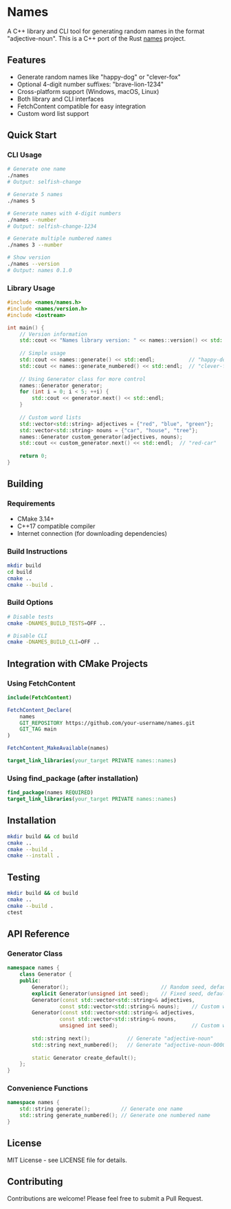 # Names

A C++ library and CLI tool for generating random names in the format "adjective-noun". This is a C++ port of the Rust [names](https://github.com/fnichol/names) project.

## Features

- Generate random names like "happy-dog" or "clever-fox"
- Optional 4-digit number suffixes: "brave-lion-1234"
- Cross-platform support (Windows, macOS, Linux)
- Both library and CLI interfaces
- FetchContent compatible for easy integration
- Custom word list support

## Quick Start

### CLI Usage

```bash
# Generate one name
./names
# Output: selfish-change

# Generate 5 names
./names 5

# Generate names with 4-digit numbers
./names --number
# Output: selfish-change-1234

# Generate multiple numbered names
./names 3 --number

# Show version
./names --version
# Output: names 0.1.0
```

### Library Usage

```cpp
#include <names/names.h>
#include <names/version.h>
#include <iostream>

int main() {
    // Version information
    std::cout << "Names library version: " << names::version() << std::endl;
    
    // Simple usage
    std::cout << names::generate() << std::endl;           // "happy-dog"
    std::cout << names::generate_numbered() << std::endl;  // "clever-fox-1234"
    
    // Using Generator class for more control
    names::Generator generator;
    for (int i = 0; i < 5; ++i) {
        std::cout << generator.next() << std::endl;
    }
    
    // Custom word lists
    std::vector<std::string> adjectives = {"red", "blue", "green"};
    std::vector<std::string> nouns = {"car", "house", "tree"};
    names::Generator custom_generator(adjectives, nouns);
    std::cout << custom_generator.next() << std::endl;  // "red-car"
    
    return 0;
}
```

## Building

### Requirements

- CMake 3.14+
- C++17 compatible compiler
- Internet connection (for downloading dependencies)

### Build Instructions

```bash
mkdir build
cd build
cmake ..
cmake --build .
```

### Build Options

```bash
# Disable tests
cmake -DNAMES_BUILD_TESTS=OFF ..

# Disable CLI
cmake -DNAMES_BUILD_CLI=OFF ..
```

## Integration with CMake Projects

### Using FetchContent

```cmake
include(FetchContent)

FetchContent_Declare(
    names
    GIT_REPOSITORY https://github.com/your-username/names.git
    GIT_TAG main
)

FetchContent_MakeAvailable(names)

target_link_libraries(your_target PRIVATE names::names)
```

### Using find_package (after installation)

```cmake
find_package(names REQUIRED)
target_link_libraries(your_target PRIVATE names::names)
```

## Installation

```bash
mkdir build && cd build
cmake ..
cmake --build .
cmake --install .
```

## Testing

```bash
mkdir build && cd build
cmake ..
cmake --build .
ctest
```

## API Reference

### Generator Class

```cpp
namespace names {
    class Generator {
    public:
        Generator();                              // Random seed, default words
        explicit Generator(unsigned int seed);    // Fixed seed, default words
        Generator(const std::vector<std::string>& adjectives,
                 const std::vector<std::string>& nouns);    // Custom words, random seed
        Generator(const std::vector<std::string>& adjectives,
                 const std::vector<std::string>& nouns,
                 unsigned int seed);                        // Custom words, fixed seed
        
        std::string next();            // Generate "adjective-noun"
        std::string next_numbered();   // Generate "adjective-noun-0000"
        
        static Generator create_default();
    };
}
```

### Convenience Functions

```cpp
namespace names {
    std::string generate();          // Generate one name
    std::string generate_numbered(); // Generate one numbered name
}
```

## License

MIT License - see LICENSE file for details.

## Contributing

Contributions are welcome! Please feel free to submit a Pull Request.